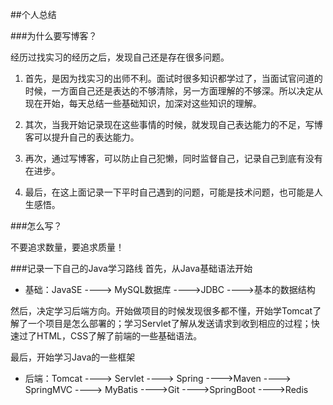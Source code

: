 ##个人总结

###为什么要写博客？


经历过找实习的经历之后，发现自己还是存在很多问题。



1. 首先，是因为找实习的出师不利。面试时很多知识都学过了，当面试官问道的时候，一方面自己还是表达的不够清除，另一方面理解的不够深。所以决定从现在开始，每天总结一些基础知识，加深对这些知识的理解。



2. 其次，当我开始记录现在这些事情的时候，就发现自己表达能力的不足，写博客可以提升自己的表达能力。



3. 再次，通过写博客，可以防止自己犯懒，同时监督自己，记录自己到底有没有在进步。



4. 最后，在这上面记录一下平时自己遇到的问题，可能是技术问题，也可能是人生感悟。


###怎么写？

不要追求数量，要追求质量！


###记录一下自己的Java学习路线
首先，从Java基础语法开始



- 基础：JavaSE ----> MySQL数据库 ---->JDBC ---->基本的数据结构

然后，决定学习后端方向。开始做项目的时候发现很多都不懂，开始学Tomcat了解了一个项目是怎么部署的；学习Servlet了解从发送请求到收到相应的过程；快速过了HTML，CSS了解了前端的一些基础语法。

最后，开始学习Java的一些框架



- 后端：Tomcat ----> Servlet ----> Spring ---->Maven ----> SpringMVC ----> MyBatis ---->Git ---->SpringBoot ---->Redis
